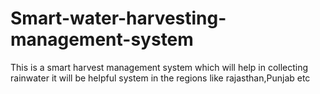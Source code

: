 # Smart-water-harvesting-management-system
This is a smart harvest management system which will help in collecting rainwater it will be helpful system in the regions like rajasthan,Punjab etc
